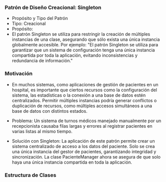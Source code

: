 ### Patrón de Diseño Creacional: Singleton

 - Propósito y Tipo del Patrón
  - Tipo: Creacional
  - Propósito:
- El patrón Singleton se utiliza para restringir la creación de múltiples instancias de una clase, asegurando que sólo exista una única instancia globalmente accesible.
Por ejemplo:
"El patrón Singleton se utiliza para garantizar que un sistema de configuración tenga una única instancia compartida por toda la aplicación, evitando inconsistencias y redundancia de información."

### Motivación
- En muchos sistemas, como aplicaciones de gestión de pacientes en un hospital, es importante que ciertos recursos como la configuración del sistema, las estadísticas o la conexión a una base de datos estén centralizados.
Permitir múltiples instancias podría generar conflictos o duplicación de recursos, como múltiples accesos simultáneos a una base de datos con distintos estados.

 - Problema:
Un sistema de turnos médicos manejado manualmente por un recepcionista causaba filas largas y errores al registrar pacientes en varias listas al mismo tiempo.

- Solución con Singleton:
La aplicación de este patrón permite crear un sistema centralizado de acceso a los datos del paciente. Solo se crea una única instancia del gestor de pacientes, garantizando integridad y sincronización.
La clase PacienteManager ahora se asegura de que solo haya una única instancia compartida en toda la aplicación.

### Estructura de Clases
